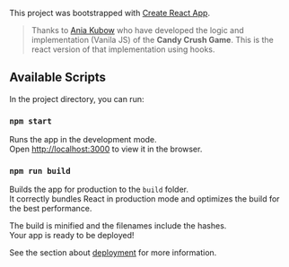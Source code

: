 This project was bootstrapped with [Create React App](https://github.com/facebook/create-react-app).

> Thanks to [Ania Kubow](https://github.com/kubowania) who have developed the logic and implementation (Vanila JS) of the **Candy Crush Game**. This is the react version of that implementation using hooks.

## Available Scripts

In the project directory, you can run:

### `npm start`

Runs the app in the development mode.<br />
Open [http://localhost:3000](http://localhost:3000) to view it in the browser.


### `npm run build`

Builds the app for production to the `build` folder.<br />
It correctly bundles React in production mode and optimizes the build for the best performance.

The build is minified and the filenames include the hashes.<br />
Your app is ready to be deployed!

See the section about [deployment](https://facebook.github.io/create-react-app/docs/deployment) for more information.


